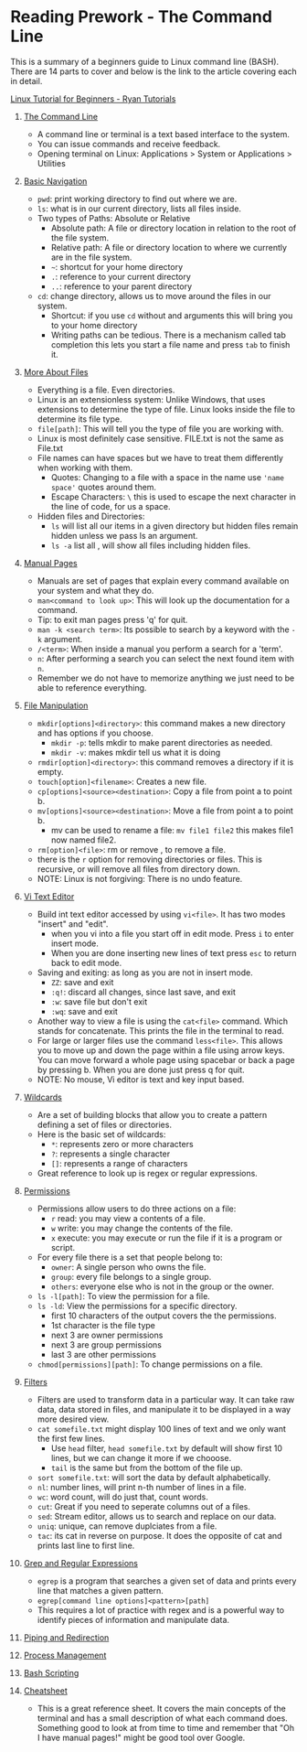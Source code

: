 # Reading Prework - The Command Line  
This is a summary of a beginners guide to Linux command line (BASH). There are 14 parts to cover and below is the link to the article covering each in detail.

[Linux Tutorial for Beginners - Ryan Tutorials](https://ryanstutorials.net/linuxtutorial/)  

1. [The Command Line](https://ryanstutorials.net/linuxtutorial/commandline.php)  
    - A command line or terminal is a text based interface to the system.  
    - You can issue commands and receive feedback.  
    - Opening terminal on Linux: Applications > System or Applications > Utilities  

2. [Basic Navigation](https://ryanstutorials.net/linuxtutorial/navigation.php)  
    - `pwd`: print working directory to find out where we are.  
    - `ls`: what is in our current directory, lists all files inside.  
    - Two types of Paths: Absolute or Relative
        - Absolute path: A file or directory location in relation to the root of the file system.  
        - Relative path: A file or directory location to where we currently are in the file system.  
        - `~`: shortcut for your home directory  
        - `.`: reference to your current directory  
        - `..`: reference to your parent directory  
    - `cd`: change directory, allows us to move around the files in our system.
        - Shortcut: if you use `cd` without and arguments this will bring you to your home directory  
        - Writing paths can be tedious. There is a mechanism called tab completion this lets you start a file name and press `tab` to finish it.  

3. [More About Files](https://ryanstutorials.net/linuxtutorial/aboutfiles.php)  
    - Everything is a file. Even directories.  
    - Linux is an extensionless system: Unlike Windows, that uses extensions to determine the type of file. Linux looks inside the file to determine its file type.  
    - `file[path]`: This will tell you the type of file you are working with.  
    - Linux is most definitely case sensitive. FILE.txt is not the same as File.txt  
    - File names can have spaces but we have to treat them differently when working with them.  
        - Quotes: Changing to a file with a space in the name use `'name space'` quotes around them.  
        - Escape Characters: `\` this is used to escape the next character in the line of code, for us a space.  
    - Hidden files and Directories:
        - `ls` will list all our items in a given directory but hidden files remain hidden unless we pass ls an argument. 
        - `ls -a` list all , will show all files including hidden files.  

4. [Manual Pages](https://ryanstutorials.net/linuxtutorial/manual.php)  
    - Manuals are set of pages that explain every command available on your system and what they do.  
    - `man<command to look up>`: This will look up the documentation for a command.
    - Tip: to exit man pages press 'q' for quit.  
    - `man -k <search term>`: Its possible to search by a keyword with the `-k` argument.  
    - `/<term>`: When inside a manual you perform a search for a 'term'.  
    - `n`: After performing a search you can select the next found item with `n`.  
    - Remember we do not have to memorize anything we just need to be able to reference everything.  

5. [File Manipulation](https://ryanstutorials.net/linuxtutorial/filemanipulation.php)  
    - `mkdir[options]<directory>`: this command makes a new directory and has options if you choose.  
        - `mkdir -p`: tells mkdir to make parent directories as needed.  
        - `mkdir -v`: makes mkdir tell us what it is doing  
    - `rmdir[option]<directory>`: this command removes a directory if it is empty.  
    - `touch[option]<filename>`: Creates a new file. 
    - `cp[options]<source><destination>`: Copy a file from point a to point b.  
    - `mv[options]<source><destination>`: Move a file from point a to point b.  
        - mv can be used to rename a file: `mv file1 file2` this makes file1 now named file2.  
    - `rm[option]<file>`: rm or remove , to remove a file.  
    - there is the `r` option for removing directories or files. This is recursive, or will remove all files from directory down.  
    - NOTE: Linux is not forgiving: There is no undo feature.  

6. [Vi Text Editor](https://ryanstutorials.net/linuxtutorial/vi.php)  
    - Build int text editor accessed by using `vi<file>`. It has two modes "insert" and "edit".  
        - when you vi into a file you start off in edit mode. Press `i` to enter insert mode.  
        - When you are done inserting new lines of text press `esc` to return back to edit mode.  
    - Saving and exiting: as long as you are not in insert mode.  
        - `ZZ`: save and exit  
        - `:q!`: discard all changes, since last save, and exit  
        - `:w`: save file but don't exit  
        - `:wq`: save and exit  
    - Another way to view a file is using the `cat<file>` command. Which stands for concatenate. This prints the file in the terminal to read.  
    - For large or larger files use the command `less<file>`. This allows you to move up and down the page within a file using arrow keys. You can move forward a whole page using spacebar or back a page by pressing b. When you are done just press q for quit.  
    - NOTE: No mouse, Vi editor is text and key input based.  

7. [Wildcards](https://ryanstutorials.net/linuxtutorial/wildcards.php)  
    - Are a set of building blocks that allow you to create a pattern defining a set of files or directories.  
    - Here is the basic set of wildcards:  
        - `*`: represents zero or more characters  
        - `?`: represents a single character  
        - `[]`: represents a range of characters  
    - Great reference to look up is regex or regular expressions.  

8. [Permissions](https://ryanstutorials.net/linuxtutorial/permissions.php)  
    - Permissions allow users to do three actions on a file:  
        - `r` read: you may view a contents of a file.  
        - `w` write: you may change the contents of the file.  
        - `x` execute: you may execute or run the file if it is a program or script.  
    - For every file there is a set that people belong to:
        - `owner`: A single person who owns the file.  
        - `group`: every file belongs to a single group.  
        - `others`: everyone else who is not in the group or the owner.  
    - `ls -l[path]`: To view the permission for a file.
    - `ls -ld`: View the permissions for a specific directory.  
        - first 10 characters of the output covers the the permissions.  
        - 1st character is the file type  
        - next 3 are owner permissions  
        - next 3 are group permissions  
        - last 3 are other permissions  
    - `chmod[permissions][path]`: To change permissions on a file.  

9. [Filters](https://ryanstutorials.net/linuxtutorial/filters.php)  
    - Filters are used to transform data in a particular way. It can take raw data, data stored in files, and manipulate it to be displayed in a way more desired view.  
    - `cat somefile.txt` might display 100 lines of text and we only want the first few lines.  
        - Use `head` filter, `head somefile.txt` by default will show first 10 lines, but we can change it more if we chooose.  
        - `tail` is the same but from the bottom of the file up.  
    - `sort somefile.txt`: will sort the data by default alphabetically.  
    - `nl`: number lines, will print n-th number of lines in a file.  
    - `wc`: word count, will do just that, count words.  
    - `cut`: Great if you need to seperate columns out of a files.  
    - `sed`: Stream editor, allows us to search and replace on our data.
    - `uniq`: unique, can remove duplciates from a file.  
    - `tac`: its cat in reverse on purpose. It does the opposite of cat and prints last line to first line.  

10. [Grep and Regular Expressions](https://ryanstutorials.net/linuxtutorial/grep.php)  
    - `egrep` is a program that searches a given set of data and prints every line that matches a given pattern.  
    - `egrep[command line options]<pattern>[path]`
    - This requires a lot of practice with regex and is a powerful way to identify pieces of information and manipulate data.  

11. [Piping and Redirection](https://ryanstutorials.net/linuxtutorial/piping.php)  

12. [Process Management](https://ryanstutorials.net/linuxtutorial/processes.php)  

13. [Bash Scripting](https://ryanstutorials.net/linuxtutorial/scripting.php)  

14. [Cheatsheet](https://ryanstutorials.net/linuxtutorial/cheatsheet.php)  
    - This is a great reference sheet. It covers the main concepts of the terminal and has a small description of what each command does. Something good to look at from time to time and remember that "Oh I have manual pages!" might be good tool over Google.  

